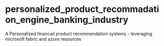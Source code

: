 # personalized_product_recommadation_engine_banking_industry
A Personalized financail product recommendation systems - leveraging microsoft fabric and azure resources
